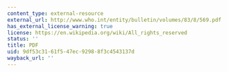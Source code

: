 ```yaml
---
content_type: external-resource
external_url: http://www.who.int/entity/bulletin/volumes/83/8/569.pdf
has_external_license_warning: true
license: https://en.wikipedia.org/wiki/All_rights_reserved
status: ''
title: PDF
uid: 9df53c31-61f5-47ec-9298-8f3c4543137d
wayback_url: ''
---
```

